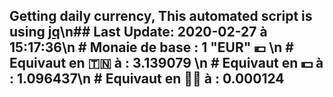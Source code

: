 ## Getting daily currency, This automated script is using [jq](https://stedolan.github.io/jq/)\n## Last Update:  2020-02-27 à 15:17:36\n # Monaie de base : 1 "EUR" 💶 \n # Equivaut en 🇹🇳 à :  3.139079 \n # Equivaut en 💵 à : 1.096437\n # Equivaut en 🐱‍💻 à :  0.000124

